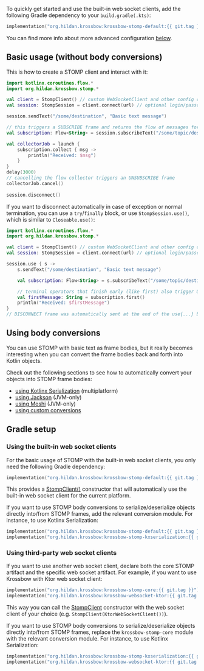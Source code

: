 To quickly get started and use the built-in web socket clients, add the following Gradle dependency to your
`build.gradle(.kts)`:

```kotlin
implementation("org.hildan.krossbow:krossbow-stomp-default:{{ git.tag }}")
```

You can find more info about more advanced configuration [below](#gradle-setup).

## Basic usage (without body conversions)

This is how to create a STOMP client and interact with it:

```kotlin
import kotlinx.coroutines.flow.*
import org.hildan.krossbow.stomp.*

val client = StompClient() // custom WebSocketClient and other config can be passed in here
val session: StompSession = client.connect(url) // optional login/passcode can be provided here

session.sendText("/some/destination", "Basic text message") 

// this triggers a SUBSCRIBE frame and returns the flow of messages for the subscription
val subscription: Flow<String> = session.subscribeText("/some/topic/destination")

val collectorJob = launch {
    subscription.collect { msg ->
        println("Received: $msg")
    }
}
delay(3000)
// cancelling the flow collector triggers an UNSUBSCRIBE frame
collectorJob.cancel()
 
session.disconnect()
```

If you want to disconnect automatically in case of exception or normal termination, you can use
a `try`/`finally` block, or use `StompSession.use()`, which is similar to `Closeable.use()`:

```kotlin
import kotlinx.coroutines.flow.*
import org.hildan.krossbow.stomp.*

val client = StompClient() // custom WebSocketClient and other config can be passed in here
val session: StompSession = client.connect(url) // optional login/passcode can be provided here

session.use { s ->
    s.sendText("/some/destination", "Basic text message") 

    val subscription: Flow<String> = s.subscribeText("/some/topic/destination")

    // terminal operators that finish early (like first) also trigger UNSUBSCRIBE automatically
    val firstMessage: String = subscription.first()
    println("Received: $firstMessage")
}
// DISCONNECT frame was automatically sent at the end of the use{...} block
```

## Using body conversions

You can use STOMP with basic text as frame bodies, but it really becomes interesting when you can
convert the frame bodies back and forth into Kotlin objects.

Check out the following sections to see how to automatically convert your objects into STOMP frame bodies:

 * [using Kotlinx Serialization](./conversions/kx-serialization.md) (multiplatform)
 * [using Jackson](./conversions/jackson.md) (JVM-only)
 * [using Moshi](./conversions/moshi.md) (JVM-only)
 * [using custom conversions](./conversions/custom.md)

## Gradle setup

### Using the built-in web socket clients

For the basic usage of STOMP with the built-in web socket clients, you only need the following Gradle dependency:

```kotlin
implementation("org.hildan.krossbow:krossbow-stomp-default:{{ git.tag }}")
```

This provides a [StompClient()](../kdoc/krossbow-stomp-default/org.hildan.krossbow.stomp/-stomp-client.html)
constructor that will automatically use the built-in web socket client for the current platform.

If you want to use STOMP body conversions to serialize/deserialize objects directly into/from STOMP frames, add the
relevant conversion module.
For instance, to use Kotlinx Serialization:

```kotlin
implementation("org.hildan.krossbow:krossbow-stomp-default:{{ git.tag }}")
implementation("org.hildan.krossbow:krossbow-stomp-kxserialization:{{ git.tag }}")
```

### Using third-party web socket clients

If you want to use another web socket client, declare both the core STOMP artifact and the specific web socket artifact.
For example, if you want to use Krossbow with Ktor web socket client:

```kotlin
implementation("org.hildan.krossbow:krossbow-stomp-core:{{ git.tag }}")
implementation("org.hildan.krossbow:krossbow-websocket-ktor:{{ git.tag }}")
```

This way you can call the [StompClient](../kdoc/krossbow-stomp-core/org.hildan.krossbow.stomp/-stomp-client/index.html)
constructor with the web socket client of your choice (e.g. `StompClient(KtorWebSocketClient())`).

If you want to use STOMP body conversions to serialize/deserialize objects directly into/from STOMP frames, replace the
`krossbow-stomp-core` module with the relevant conversion module.
For instance, to use Kotlinx Serialization:

```kotlin
implementation("org.hildan.krossbow:krossbow-stomp-kxserialization:{{ git.tag }}")
implementation("org.hildan.krossbow:krossbow-websocket-ktor:{{ git.tag }}")
```
